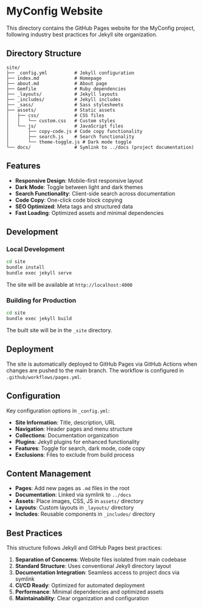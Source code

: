 # MyConfig Website

This directory contains the GitHub Pages website for the MyConfig project, following industry best practices for Jekyll site organization.

## Directory Structure

```
site/
├── _config.yml          # Jekyll configuration
├── index.md             # Homepage
├── about.md             # About page
├── Gemfile              # Ruby dependencies
├── _layouts/            # Jekyll layouts
├── _includes/           # Jekyll includes
├── _sass/               # Sass stylesheets
├── assets/              # Static assets
│   ├── css/             # CSS files
│   │   └── custom.css   # Custom styles
│   └── js/              # JavaScript files
│       ├── copy-code.js # Code copy functionality
│       ├── search.js    # Search functionality
│       └── theme-toggle.js # Dark mode toggle
└── docs/                # Symlink to ../docs (project documentation)
```

## Features

- **Responsive Design**: Mobile-first responsive layout
- **Dark Mode**: Toggle between light and dark themes
- **Search Functionality**: Client-side search across documentation
- **Code Copy**: One-click code block copying
- **SEO Optimized**: Meta tags and structured data
- **Fast Loading**: Optimized assets and minimal dependencies

## Development

### Local Development

```bash
cd site
bundle install
bundle exec jekyll serve
```

The site will be available at `http://localhost:4000`

### Building for Production

```bash
cd site
bundle exec jekyll build
```

The built site will be in the `_site` directory.

## Deployment

The site is automatically deployed to GitHub Pages via GitHub Actions when changes are pushed to the main branch. The workflow is configured in `.github/workflows/pages.yml`.

## Configuration

Key configuration options in `_config.yml`:

- **Site Information**: Title, description, URL
- **Navigation**: Header pages and menu structure
- **Collections**: Documentation organization
- **Plugins**: Jekyll plugins for enhanced functionality
- **Features**: Toggle for search, dark mode, code copy
- **Exclusions**: Files to exclude from build process

## Content Management

- **Pages**: Add new pages as `.md` files in the root
- **Documentation**: Linked via symlink to `../docs`
- **Assets**: Place images, CSS, JS in `assets/` directory
- **Layouts**: Custom layouts in `_layouts/` directory
- **Includes**: Reusable components in `_includes/` directory

## Best Practices

This structure follows Jekyll and GitHub Pages best practices:

1. **Separation of Concerns**: Website files isolated from main codebase
2. **Standard Structure**: Uses conventional Jekyll directory layout
3. **Documentation Integration**: Seamless access to project docs via symlink
4. **CI/CD Ready**: Optimized for automated deployment
5. **Performance**: Minimal dependencies and optimized assets
6. **Maintainability**: Clear organization and configuration